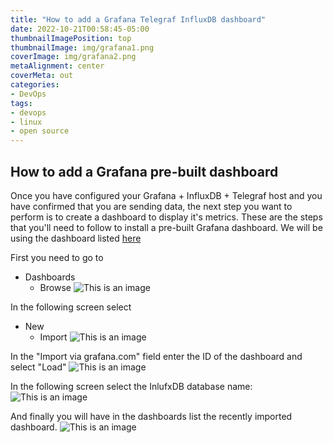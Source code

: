 ```yaml
---
title: "How to add a Grafana Telegraf InfluxDB dashboard"
date: 2022-10-21T00:58:45-05:00
thumbnailImagePosition: top
thumbnailImage: img/grafana1.png
coverImage: img/grafana2.png
metaAlignment: center
coverMeta: out
categories:
- DevOps
tags:
- devops
- linux
- open source
---
```


## How to add a Grafana pre-built dashboard 

Once you have configured your Grafana + InfluxDB + Telegraf host and you have confirmed that you are sending data, the next step you want to perform is to create a dashboard to display it's metrics.
These are the steps that you'll need to follow to install a pre-built Grafana dashboard.
We will be using the dashboard listed [here](https://grafana.com/grafana/dashboards/928-telegraf-system-dashboard/)

First you need to go to 
- Dashboards 
  - Browse
![This is an image](http://informatux.net/img/grafana-dashboard1.png)

In the following screen select 
- New
  - Import 
![This is an image](http://informatux.net/img/grafana-dashboard2.png)

In the "Import via grafana.com" field enter the ID of the dashboard and select "Load" 
![This is an image](http://informatux.net/img/grafana-dashboard3.png)


In the following screen select the InlufxDB database name:
![This is an image](http://informatux.net/img/grafana-dashboard4.png)


And finally you will have in the dashboards list the recently imported dashboard. 
![This is an image](http://informatux.net/img/grafana-dashboard5.png)

